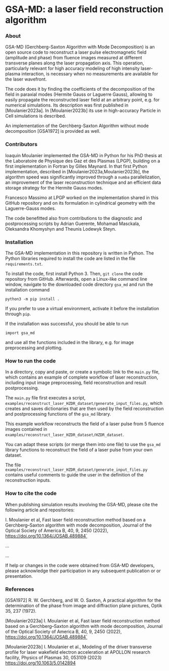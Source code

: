 # GSA-MD: a laser field reconstruction algorithm

### About
GSA-MD (Gerchberg-Saxton Algorithm with Mode Decomposition) is an open source 
code to reconstruct a laser pulse electromagnetic field (amplitude and phase) 
from fluence images measured at different transverse planes 
along the laser propagation axis. This operation, particularly relevant for 
high accuracy modeling of high intensity laser-plasma interaction, 
is necessary when no measurements are available for the laser wavefront.

The code does it by finding the coefficients of the decomposition of the field 
in paraxial modes (Hermite Gauss or Laguerre Gauss), allowing to easily propagate
the reconstructed laser field at an arbitrary point, e.g. for numerical simulations. 
Its description was first published in [Moulanier2023a]. 
In [Moulanier2023b] its use in high-accuracy Particle in Cell simulations is described.

An implementation of the Gerchberg-Saxton Algorithm without mode decomposition [GSA1972] 
is provided as well.

### Contributors
Ioaquin Moulanier implemented the GSA-MD in Python for his PhD thesis at the Laboratoire de Physique des Gaz et des Plasmas (LPGP), building on a first implementation in Fortran by Gilles Maynard. In that first Python implementation, described in [Moulanier2023a,Moulanier2023b], the algorithm speed was significantly improved through a `numba` parallelization, an improvement of the laser reconstruction technique and an efficient data storage strategy for the Hermite Gauss modes.

Francesco Massimo at LPGP worked on the implementation shared in this GitHub repository and 
on its formulation in cylindrical geometry with the Laguerre-Gauss modes.

The code benefitted also from contributions to the diagnostic and postprocessing scripts by Adrian Guerente, Mohamad Masckala, Oleksandra Khomyshyn and Theunis Lodewyk Steyn.

### Installation 
The GSA-MD implementation in this repository is written in Python.
The Python libraries required to install the code are listed in the file `requirements.txt`.

To install the code, first install Python 3. 
Then, `git clone` the code repository from GitHub.
Afterwards, open a Linux-like command line window, navigate to the downloaded code directory `gsa_md`
and run the installation command 

`python3 -m pip install .`

If you prefer to use a virtual environment, activate it before the installation through `pip`.

If the installation was successful, you should be able to run 

`import gsa_md`

and use all the functions included in the library, e.g. for image preprocessing and plotting.

### How to run the code
In a directory, copy and paste, or create a symbolic link to the `main.py` file, which contains an example of complete workflow of laser reconstruction, including input image preprocessing, field reconstruction and result postprocessing.

The `main.py` file first executes a script, `examples/reconstruct_laser_HZDR_dataset/generate_input_files.py`, which creates and saves dictionaries that are then used by the field reconstruction and postprocessing functions of the `gsa_md` library. 

This example workflow reconstructs the field of a laser pulse from 5 fluence images contained in `examples/reconstruct_laser_HZDR_dataset/HZDR_dataset`. 

You can adapt these scripts (or merge them into one file) to use the `gsa_md` library functions to reconstruct the field of a laser pulse from your own dataset. 

The file `examples/reconstruct_laser_HZDR_dataset/generate_input_files.py` contains useful comments 
to guide the user in the definition of the reconstruction inputs.


### How to cite the code

When publishing simulation results involving the GSA-MD, please cite the following article and repositories:

I. Moulanier et al, Fast laser field reconstruction method based on a Gerchberg–Saxton algorithm 
with mode decomposition, Journal of the Optical Society of America B, 40, 9, 2450 (2022), 
https://doi.org/10.1364/JOSAB.489884`

...

...

If help or changes in the code were obtained from GSA-MD developers, please acknowledge 
their participation in any subsequent publication or or presentation.

### References

[GSA1972] R. W. Gerchberg, and W. O. Saxton, A practical algorithm for the determination of the phase from image and diffraction plane pictures, Optik 35, 237 (1972).

[Moulanier2023a] I. Moulanier et al, Fast laser field reconstruction method based on a Gerchberg–Saxton algorithm with mode decomposition, Journal of the Optical Society of America B, 40, 9, 2450 (2022), https://doi.org/10.1364/JOSAB.489884`

[Moulanier2023b] I. Moulanier et al., Modeling of the driver transverse profile for laser wakefield electron acceleration at APOLLON research facility, Physics of Plasmas 30, 053109 (2023) https://doi.org/10.1063/5.0142894




